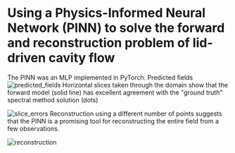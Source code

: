 # Using a Physics-Informed Neural Network (PINN) to solve the forward and reconstruction problem of lid-driven cavity flow
The PINN was an MLP implemented in PyTorch.
Predicted fields
![predicted_fields](./figures/forward-fields.png)
Horizontal slices taken through the domain show that the forward model (solid line) has excellent agreement with the "ground truth" spectral method solution (dots)

![slice_errors](./figures/forward-slices.png)
Reconstruction using a different number of points suggests that the PINN is a promising tool for reconstructing the entire field from a few observations.

![reconstruction](./figures/recon-fields-with-contour.png)

